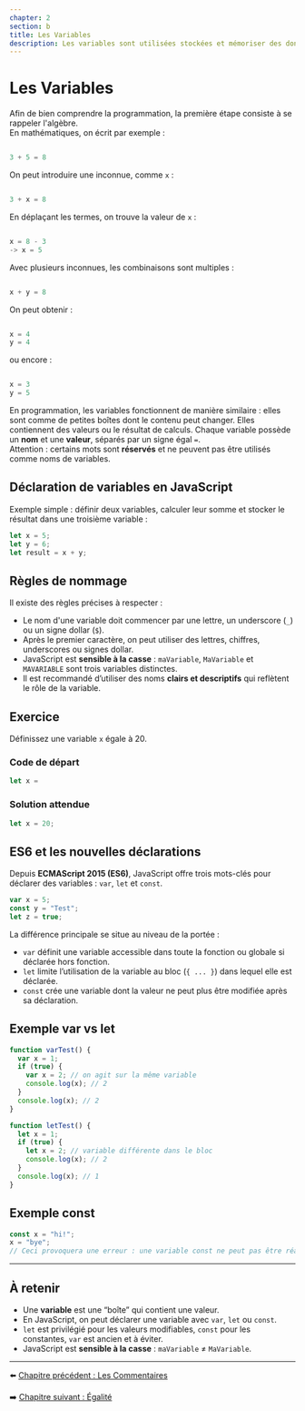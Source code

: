 ```yaml
---
chapter: 2
section: b
title: Les Variables
description: Les variables sont utilisées stockées et mémoriser des données. Il est possible de stocker différents types de données dans les variables comme des nombres, des chaînes de caractères, des booléens, des objets, des tableaux, des fonctions et autres.
---
```


# Les Variables

Afin de bien comprendre la programmation, la première étape consiste à se rappeler l'algèbre.  
En mathématiques, on écrit par exemple :

```javascript

3 + 5 = 8

```

On peut introduire une inconnue, comme `x` :

```javascript

3 + x = 8

```

En déplaçant les termes, on trouve la valeur de `x` :

```javascript

x = 8 - 3
-> x = 5

```

Avec plusieurs inconnues, les combinaisons sont multiples :

```javascript

x + y = 8

```

On peut obtenir :

```javascript

x = 4
y = 4

```

ou encore :

```javascript

x = 3
y = 5

```

En programmation, les variables fonctionnent de manière similaire : elles sont comme de petites boîtes dont le contenu peut changer. Elles contiennent des valeurs ou le résultat de calculs. Chaque variable possède un **nom** et une **valeur**, séparés par un signe égal `=`.  
Attention : certains mots sont **réservés** et ne peuvent pas être utilisés comme noms de variables.


## Déclaration de variables en JavaScript

Exemple simple : définir deux variables, calculer leur somme et stocker le résultat dans une troisième variable :

```javascript
let x = 5;
let y = 6;
let result = x + y;
```


## Règles de nommage

Il existe des règles précises à respecter :

* Le nom d'une variable doit commencer par une lettre, un underscore (`_`) ou un signe dollar (`$`).
* Après le premier caractère, on peut utiliser des lettres, chiffres, underscores ou signes dollar.
* JavaScript est **sensible à la casse** : `maVariable`, `MaVariable` et `MAVARIABLE` sont trois variables distinctes.
* Il est recommandé d’utiliser des noms **clairs et descriptifs** qui reflètent le rôle de la variable.


## Exercice

Définissez une variable `x` égale à 20.

### Code de départ

```javascript
let x =
```

### Solution attendue

```javascript
let x = 20;
```


## ES6 et les nouvelles déclarations

Depuis **ECMAScript 2015 (ES6)**, JavaScript offre trois mots-clés pour déclarer des variables : `var`, `let` et `const`.

```javascript
var x = 5;
const y = "Test";
let z = true;
```

La différence principale se situe au niveau de la portée :

* `var` définit une variable accessible dans toute la fonction ou globale si déclarée hors fonction.
* `let` limite l’utilisation de la variable au bloc (`{ ... }`) dans lequel elle est déclarée.
* `const` crée une variable dont la valeur ne peut plus être modifiée après sa déclaration.


## Exemple var vs let

```javascript
function varTest() {
  var x = 1;
  if (true) {
    var x = 2; // on agit sur la même variable
    console.log(x); // 2
  }
  console.log(x); // 2
}

function letTest() {
  let x = 1;
  if (true) {
    let x = 2; // variable différente dans le bloc
    console.log(x); // 2
  }
  console.log(x); // 1
}
```


## Exemple const

```javascript
const x = "hi!";
x = "bye"; 
// Ceci provoquera une erreur : une variable const ne peut pas être réassignée
```

---

## À retenir

- Une **variable** est une “boîte” qui contient une valeur.  
- En JavaScript, on peut déclarer une variable avec `var`, `let` ou `const`.  
- `let` est privilégié pour les valeurs modifiables, `const` pour les constantes, `var` est ancien et à éviter.  
- JavaScript est **sensible à la casse** : `maVariable` ≠ `MaVariable`.  

---


⬅️ [Chapitre précédent : Les Commentaires](./a_Commentaires.md)

➡️ [Chapitre suivant : Égalité](./c_Egalite.md)